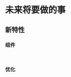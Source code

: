 # 未来将要做的事

## 新特性

### 组件
<br>
<step  :steps="
  [{title: 'Qrcode组件', value: '二维码生成组件' },
  {title: 'Upload组件', value: '上传组件' },
  {title: 'Download组件', value: '下载组件' }, 
  {title: '更多组件', value: '未完待续'}]"/>

### 优化
<br>
<step :steps="
[{title: '重定义', value: '属性名, 方法名重新定义,追求简便性与实用性'},
 {title: '支持更多', value: '在简便性前提下,支持更多Element组件属性与方法' }]"/>
